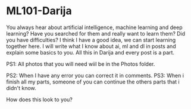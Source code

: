 # ML101-Darija
You always hear about artificial intelligence, machine learning and deep learning? Have you searched for them and really want
to learn them? Did you have difficulties?
I think I have a good idea, we can start learning together here. I will write what I know about ai, ml and dl in posts and explain
some basics to you. All this in Darija and every post is a part.

PS1: All photos that you will need wiil be in the Photos folder.

PS2: When I have any error you can correct it in comments.
PS3: When i finish all my parts, someone of you can continue the others parts that i didn't know.

How does this look to you?
